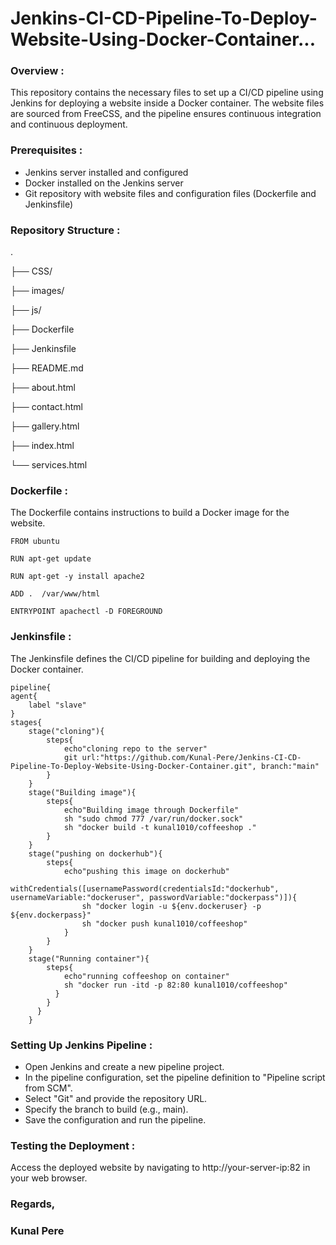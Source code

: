 # Jenkins-CI-CD-Pipeline-To-Deploy-Website-Using-Docker-Container...

### Overview :

This repository contains the necessary files to set up a CI/CD pipeline using Jenkins for deploying a website inside a Docker container. The website files are sourced from FreeCSS, and the pipeline ensures continuous integration and continuous deployment.

### Prerequisites :

* Jenkins server installed and configured
* Docker installed on the Jenkins server
* Git repository with website files and configuration files (Dockerfile and Jenkinsfile)

### Repository Structure :

  .
  
  ├── CSS/
  
  ├── images/
  
  ├── js/
  
  ├── Dockerfile
  
  ├── Jenkinsfile
  
  ├── README.md
  
  ├── about.html
  
  ├── contact.html
  
  ├── gallery.html
  
  ├── index.html
  
  └── services.html

### Dockerfile :

The Dockerfile contains instructions to build a Docker image for the website.

    FROM ubuntu

    RUN apt-get update

    RUN apt-get -y install apache2

    ADD .  /var/www/html

    ENTRYPOINT apachectl -D FOREGROUND


### Jenkinsfile :

The Jenkinsfile defines the CI/CD pipeline for building and deploying the Docker container.


    pipeline{
    agent{
        label "slave"
    }
    stages{
        stage("cloning"){
            steps{
                echo"cloning repo to the server"
                git url:"https://github.com/Kunal-Pere/Jenkins-CI-CD-Pipeline-To-Deploy-Website-Using-Docker-Container.git", branch:"main"
            }
        }
        stage("Building image"){
            steps{
                echo"Building image through Dockerfile"
                sh "sudo chmod 777 /var/run/docker.sock"
                sh "docker build -t kunal1010/coffeeshop ."
            }
        }
        stage("pushing on dockerhub"){
            steps{
                echo"pushing this image on dockerhub"
                withCredentials([usernamePassword(credentialsId:"dockerhub", usernameVariable:"dockeruser", passwordVariable:"dockerpass")]){
                    sh "docker login -u ${env.dockeruser} -p ${env.dockerpass}"
                    sh "docker push kunal1010/coffeeshop"
                }
            }
        }
        stage("Running container"){
            steps{
                echo"running coffeeshop on container"
                sh "docker run -itd -p 82:80 kunal1010/coffeeshop"
              }
            }
          }
        } 


### Setting Up Jenkins Pipeline :

  * Open Jenkins and create a new pipeline project.
  * In the pipeline configuration, set the pipeline definition to "Pipeline script from SCM".
  * Select "Git" and provide the repository URL.
  * Specify the branch to build (e.g., main).
  * Save the configuration and run the pipeline.

### Testing the Deployment :

Access the deployed website by navigating to http://your-server-ip:82 in your web browser.


### Regards,

### Kunal Pere
